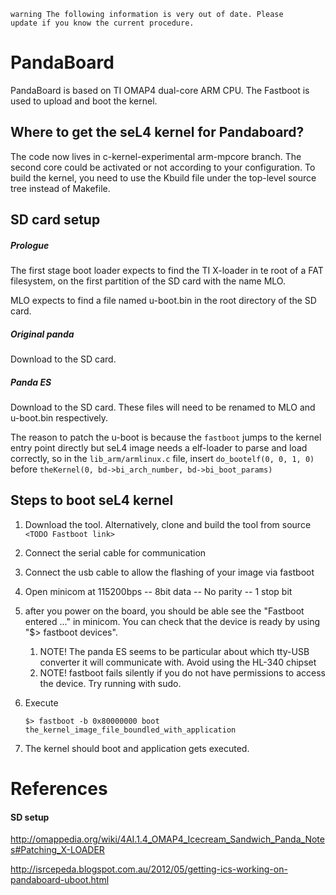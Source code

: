 ```
warning The following information is very out of date. Please
update if you know the current procedure.
```

# PandaBoard
PandaBoard is based on TI OMAP4 dual-core ARM CPU. The Fastboot is used
to upload and boot the kernel.

## Where to get the seL4 kernel for Pandaboard?
 The code now lives in
c-kernel-experimental arm-mpcore branch. The second core could be
activated or not according to your configuration. To build the kernel,
you need to use the Kbuild file under the top-level source tree instead
of Makefile.

## SD card setup
##### Prologue
The first stage boot loader
expects to find the TI X-loader in te root of a FAT filesystem, on the
first partition of the SD card with the name MLO.

MLO expects to find a file named u-boot.bin in the root directory of the
SD card.

##### Original panda
 Download to the SD card.

##### Panda ES
 Download to the SD card. These files will need to
be renamed to MLO and u-boot.bin respectively.

The reason to patch the u-boot is because the `fastboot` jumps to the
kernel entry point directly but seL4 image needs a elf-loader to parse
and load correctly, so in the `lib_arm/armlinux.c` file, insert
`do_bootelf(0, 0, 1, 0)` before `theKernel(0, bd->bi_arch_number, bd->bi_boot_params)`

## Steps to boot seL4 kernel


1.  Download the tool. Alternatively, clone and build the tool from
    source `<TODO Fastboot link>`
2.  Connect the serial cable for communication
3.  Connect the usb cable to allow the flashing of your image via
    fastboot
4.  Open minicom at 115200bps -- 8bit data -- No parity -- 1 stop
    bit

1. after you power on the board, you should be able see the "Fastboot entered ..." in minicom. You can check that the device is ready by using "$> fastboot devices".

    1.  NOTE! The panda ES seems to be particular about which
        tty-USB converter it will communicate with. Avoid using the
        HL-340 chipset
    2.  NOTE! fastboot fails silently if you do not have permissions
        to access the device. Try running with sudo.

1.  Execute
        
        $> fastboot -b 0x80000000 boot the_kernel_image_file_boundled_with_application
2.  The kernel should boot and application gets executed.

# References
#### SD setup

<http://omappedia.org/wiki/4AI.1.4_OMAP4_Icecream_Sandwich_Panda_Notes#Patching_X-LOADER>

<http://isrcepeda.blogspot.com.au/2012/05/getting-ics-working-on-pandaboard-uboot.html>
